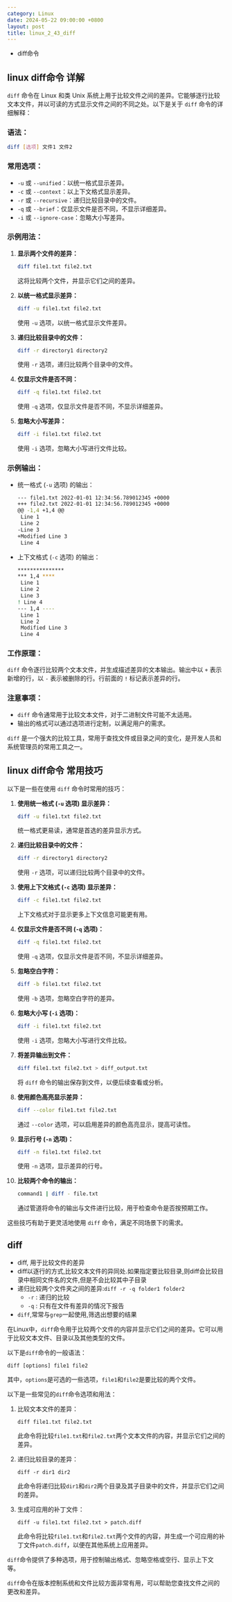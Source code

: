 ```yaml
---
category: Linux
date: 2024-05-22 09:00:00 +0800
layout: post
title: linux_2_43_diff
---
```


+ diff命令

## linux diff命令 详解

`diff` 命令在 Linux 和类 Unix 系统上用于比较文件之间的差异。它能够逐行比较文本文件，并以可读的方式显示文件之间的不同之处。以下是关于 `diff` 命令的详细解释：

### 语法：

```bash
diff [选项] 文件1 文件2
```

### 常用选项：

- `-u` 或 `--unified`：以统一格式显示差异。
- `-c` 或 `--context`：以上下文格式显示差异。
- `-r` 或 `--recursive`：递归比较目录中的文件。
- `-q` 或 `--brief`：仅显示文件是否不同，不显示详细差异。
- `-i` 或 `--ignore-case`：忽略大小写差异。

### 示例用法：

1. **显示两个文件的差异：**
   ```bash
   diff file1.txt file2.txt
   ```
   这将比较两个文件，并显示它们之间的差异。

2. **以统一格式显示差异：**
   ```bash
   diff -u file1.txt file2.txt
   ```
   使用 `-u` 选项，以统一格式显示文件差异。

3. **递归比较目录中的文件：**
   ```bash
   diff -r directory1 directory2
   ```
   使用 `-r` 选项，递归比较两个目录中的文件。

4. **仅显示文件是否不同：**
   ```bash
   diff -q file1.txt file2.txt
   ```
   使用 `-q` 选项，仅显示文件是否不同，不显示详细差异。

5. **忽略大小写差异：**
   ```bash
   diff -i file1.txt file2.txt
   ```
   使用 `-i` 选项，忽略大小写进行文件比较。

### 示例输出：

- 统一格式 (`-u` 选项) 的输出：
  ```bash
  --- file1.txt	2022-01-01 12:34:56.789012345 +0000
  +++ file2.txt	2022-01-01 12:34:56.789012345 +0000
  @@ -1,4 +1,4 @@
   Line 1
   Line 2
  -Line 3
  +Modified Line 3
   Line 4
  ```

- 上下文格式 (`-c` 选项) 的输出：
  ```bash
  ***************
  *** 1,4 ****
   Line 1
   Line 2
   Line 3
  ! Line 4
  --- 1,4 ----
   Line 1
   Line 2
   Modified Line 3
   Line 4
  ```

### 工作原理：

`diff` 命令逐行比较两个文本文件，并生成描述差异的文本输出。输出中以 `+` 表示新增的行，以 `-` 表示被删除的行。行前面的 `!` 标记表示差异的行。

### 注意事项：

- `diff` 命令通常用于比较文本文件，对于二进制文件可能不太适用。
- 输出的格式可以通过选项进行定制，以满足用户的需求。

`diff` 是一个强大的比较工具，常用于查找文件或目录之间的变化，是开发人员和系统管理员的常用工具之一。

## linux diff命令 常用技巧

以下是一些在使用 `diff` 命令时常用的技巧：

1. **使用统一格式 (`-u` 选项) 显示差异：**
   ```bash
   diff -u file1.txt file2.txt
   ```
   统一格式更易读，通常是首选的差异显示方式。

2. **递归比较目录中的文件：**
   ```bash
   diff -r directory1 directory2
   ```
   使用 `-r` 选项，可以递归比较两个目录中的文件。

3. **使用上下文格式 (`-c` 选项) 显示差异：**
   ```bash
   diff -c file1.txt file2.txt
   ```
   上下文格式对于显示更多上下文信息可能更有用。

4. **仅显示文件是否不同 (`-q` 选项)：**
   ```bash
   diff -q file1.txt file2.txt
   ```
   使用 `-q` 选项，仅显示文件是否不同，不显示详细差异。

5. **忽略空白字符：**
   ```bash
   diff -b file1.txt file2.txt
   ```
   使用 `-b` 选项，忽略空白字符的差异。

6. **忽略大小写 (`-i` 选项)：**
   ```bash
   diff -i file1.txt file2.txt
   ```
   使用 `-i` 选项，忽略大小写进行文件比较。

7. **将差异输出到文件：**
   ```bash
   diff file1.txt file2.txt > diff_output.txt
   ```
   将 `diff` 命令的输出保存到文件，以便后续查看或分析。

8. **使用颜色高亮显示差异：**
   ```bash
   diff --color file1.txt file2.txt
   ```
   通过 `--color` 选项，可以启用差异的颜色高亮显示，提高可读性。

9. **显示行号 (`-n` 选项)：**
   ```bash
   diff -n file1.txt file2.txt
   ```
   使用 `-n` 选项，显示差异的行号。

10. **比较两个命令的输出：**
    ```bash
    command1 | diff - file.txt
    ```
    通过管道将命令的输出与文件进行比较，用于检查命令是否按预期工作。

这些技巧有助于更灵活地使用 `diff` 命令，满足不同场景下的需求。

## diff  

+ diff, 用于比较文件的差异
+ diff以逐行的方式,比较文本文件的异同处.如果指定要比较目录,则diff会比较目录中相同文件名的文件,但是不会比较其中子目录
+ 递归比较两个文件夹之间的差异:`diff -r -q folder1 folder2`
  + `-r` : 递归的比较
  + `-q` : 只有在文件有差异的情况下报告
+ `diff`,常常与`grep`一起使用,筛选出想要的结果

在Linux中，`diff`命令用于比较两个文件的内容并显示它们之间的差异。它可以用于比较文本文件、目录以及其他类型的文件。

以下是`diff`命令的一般语法：

```
diff [options] file1 file2
```

其中，`options`是可选的一些选项，`file1`和`file2`是要比较的两个文件。

以下是一些常见的`diff`命令选项和用法：

1. 比较文本文件的差异：
   ```
   diff file1.txt file2.txt
   ```

   此命令将比较`file1.txt`和`file2.txt`两个文本文件的内容，并显示它们之间的差异。

2. 递归比较目录的差异：
   ```
   diff -r dir1 dir2
   ```

   此命令将递归比较`dir1`和`dir2`两个目录及其子目录中的文件，并显示它们之间的差异。

3. 生成可应用的补丁文件：
   ```
   diff -u file1.txt file2.txt > patch.diff
   ```

   此命令将比较`file1.txt`和`file2.txt`两个文件的内容，并生成一个可应用的补丁文件`patch.diff`，以便在其他系统上应用差异。

`diff`命令提供了多种选项，用于控制输出格式、忽略空格或空行、显示上下文等。

`diff`命令在版本控制系统和文件比较方面非常有用，可以帮助您查找文件之间的更改和差异。
